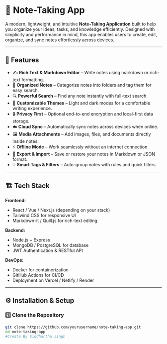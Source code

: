 # 📝 Note-Taking App

A modern, lightweight, and intuitive **Note-Taking Application** built to help you organize your ideas, tasks, and knowledge efficiently. Designed with simplicity and performance in mind, this app enables users to create, edit, organize, and sync notes effortlessly across devices.

---

## 🚀 Features

- ✍️ **Rich Text & Markdown Editor** – Write notes using markdown or rich-text formatting.  
- 📂 **Organized Notes** – Categorize notes into folders and tag them for easy search.  
- 🔍 **Powerful Search** – Find any note instantly with full-text search.  
- 🌙 **Customizable Themes** – Light and dark modes for a comfortable writing experience.  
- 🔒 **Privacy First** – Optional end-to-end encryption and local-first data storage.  
- ☁️ **Cloud Sync** – Automatically sync notes across devices when online.  
- 🖼️ **Media Attachments** – Add images, files, and documents directly inside notes.  
- ⚡ **Offline Mode** – Work seamlessly without an internet connection.  
- 🧩 **Export & Import** – Save or restore your notes in Markdown or JSON format.  
- 💡 **Smart Tags & Filters** – Auto-group notes with rules and quick filters.  

---

## 🏗️ Tech Stack

**Frontend:**
- React / Vue / Next.js (depending on your stack)
- Tailwind CSS for responsive UI
- Markdown-it / Quill.js for rich-text editing

**Backend:**
- Node.js + Express  
- MongoDB / PostgreSQL for database  
- JWT Authentication & RESTful API

**DevOps:**
- Docker for containerization  
- GitHub Actions for CI/CD    
- Deployment on Vercel / Netlify / Render  

---

## ⚙️ Installation & Setup

### 1️⃣ Clone the Repository
```bash
git clone https://github.com/yourusername/note-taking-app.git
cd note-taking-app
#Create By Siddhartha singh
